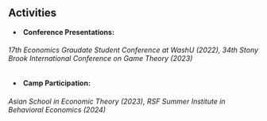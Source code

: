 ## Activities

<h4 style="margin:0 10px 0;"><li>Conference Presentations:</li></h4> <h6>17th Economics Graudate Student Conference at WashU (2022), 34th Stony Brook International Conference on Game Theory (2023)</h6>


<h4 style="margin:0 10px 0;"><li>Camp Participation:</li></h4> 
<h6>Asian School in Economic Theory (2023), RSF Summer Institute in Behavioral Economics (2024)</h6>

